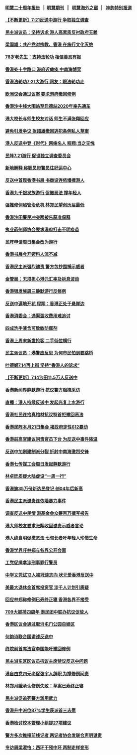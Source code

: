 #### [明慧二十周年报告](https://github.com/gfw-breaker/mh-reports/blob/master/README.md?t=07211341) &nbsp;&nbsp;|&nbsp;&nbsp;[明慧期刊](https://github.com/gfw-breaker/mh-qikan) &nbsp;&nbsp;|&nbsp;&nbsp; [明慧海外之窗](https://github.com/gfw-breaker/mh-news/blob/master/README.md?t=07211341) &nbsp;&nbsp;|&nbsp;&nbsp; [神韵特别报道](https://github.com/gfw-breaker/mh-news/blob/master/shenyun.md?t=07211341) 

#### [【不断更新】7·21反送中游行 争取独立调查](../pages/nsc415/n11399023.md?t=07211341) 

#### [民主派议员：坚持诉求 港人高素质反衬政府无赖](../pages/nsc415/n11399323.md?t=07211341) 

#### [梁国雄：共产党对宗教、香港 在施行文化灭绝](../pages/nsc415/n11399160.md?t=07211341) 

#### [78岁老先生：支持法轮功 相信善恶有报](../pages/nsc415/n11399292.md?t=07211341) 

#### [香港处十字路口 港府近瘫痪 中南海博弈](../pages/nsc415/n11398548.md?t=07211341) 

#### [香港法轮功7·21大游行 网友：跟法轮功走](../pages/nsc415/n11398406.md?t=07211341) 

#### [欧洲议会通过议案 要求港府撤回修例](../pages/nsc415/n11394258.md?t=07211341) 

#### [香港沙中线大围站至启德站2020年率先通车](../pages/nsc415/n11394268.md?t=07211341) 

#### [港大校长与师生校友对话 师生不满张翔回应](../pages/nsc415/n11394242.md?t=07211341) 

#### [避免引发争议 张超雄撤回逃犯条例私人草案](../pages/nsc415/n11394230.md?t=07211341) 

#### [港人反送中登《时代》网络名人 程翔:当之无愧](../pages/nsc415/n11391516.md?t=07211341) 

#### [民阵7.21游行 促设独立调查委员会](../pages/nsc415/n11391499.md?t=07211341) 

#### [新地解释 称职员带警员往好运中心](../pages/nsc415/n11391483.md?t=07211341) 

#### [反送中首现香港书展 书商设连侬墙撑港人](../pages/nsc415/n11391386.md?t=07211341) 

#### [香港九千银发族游行 促撤恶法 撑年轻人](../pages/nsc415/n11391448.md?t=07211341) 

#### [强推修例陷管治危机 林郑民望创历届最低](../pages/nsc415/n11389214.md?t=07211341) 

#### [香港沙田警民冲突两被告获准保释](../pages/nsc415/n11389321.md?t=07211341) 

#### [执业药剂师协会要求港府打击不明疫苗](../pages/nsc415/n11389313.md?t=07211341) 

#### [民阵申请周日集会改为游行](../pages/nsc415/n11389284.md?t=07211341) 

#### [香港书展今开锣料人流不减](../pages/nsc415/n11389281.md?t=07211341) 

#### [香港民主派强烈谴责 警方包抄围捕示威者](../pages/nsc415/n11386764.md?t=07211341) 

#### [金管局：无须担心港元汇率及拆息波动](../pages/nsc415/n11386838.md?t=07211341) 

#### [香港银发族周三静默游行反修例](../pages/nsc415/n11386834.md?t=07211341) 

#### [反送中遍地开花 程翔：香港正处于悬崖边](../pages/nsc415/n11386740.md?t=07211341) 

#### [香港消委会：通渠滥收费用难追讨](../pages/nsc415/n11386817.md?t=07211341) 

#### [四成洗手液含可致敏防腐剂](../pages/nsc415/n11386785.md?t=07211341) 

#### [香港上周末新盘抢客 二手低位横行](../pages/nsc415/n11384862.md?t=07211341) 

#### [民主派议员：港警应反思 为何市民怕到要跳桥](../pages/nsc415/n11383938.md?t=07211341) 

#### [叶德娴7.14再上街 坚持“香港人的诉求”](../pages/nsc415/n11383931.md?t=07211341) 

#### [【不断更新】7.14沙田11.5万人反送中](../pages/nsc415/n11383655.md?t=07211341) 

#### [香港新闻界静默游行 抗议警方阻挠采访](../pages/nsc415/n11383634.md?t=07211341) 

#### [直播：港人持续反送中 发起光复上水游行](../pages/nsc415/n11382577.md?t=07211341) 

#### [香港社民连抬真棺材抗议特首拒撤回恶法](../pages/nsc415/n11380988.md?t=07211341) 

#### [香港民阵本月21日集会 揭政府定性612暴动](../pages/nsc415/n11380922.md?t=07211341) 

#### [香港前高官建议问责官员下台 为反送中事件降温](../pages/nsc415/n11380909.md?t=07211341) 

#### [反送中加剧建制派分裂 折射中南海激烈交锋](../pages/nsc415/n11379563.md?t=07211341) 

#### [香港七传媒工会周日发起静默游行](../pages/nsc415/n11379663.md?t=07211341) 

#### [林卓廷质疑大陆虚设“一周一行”](../pages/nsc415/n11379636.md?t=07211341) 

#### [香港逾35万份新选民登记 创04年后新高](../pages/nsc415/n11379644.md?t=07211341) 

#### [香港民主派谴责连侬墙暴力事件](../pages/nsc415/n11379585.md?t=07211341) 

#### [调查反送中民情 港基金会众筹百万撰写报告](../pages/nsc415/n11377136.md?t=07211341) 

#### [港大师校友要求张翔收回谴责示威者言论](../pages/nsc415/n11377186.md?t=07211341) 

#### [港人绝食明促撤恶法 七旬长者吁年轻人珍惜生命](../pages/nsc415/n11377179.md?t=07211341) 

#### [香港学界吁林郑与各界公开会面](../pages/nsc415/n11377167.md?t=07211341) 

#### [工党促缉拿涉刑事罪行警员](../pages/nsc415/n11377168.md?t=07211341) 

#### [中学文凭试12人摘冠谈志向 状元爱香港反送中](../pages/nsc415/n11377080.md?t=07211341) 

#### [美最大退休金首席投资官 涉千人计划引质疑](../pages/nsc415/n11376171.md?t=07211341) 

#### [回应林郑称修例已寿终正寝 香港各界不接受](../pages/nsc415/n11375157.md?t=07211341) 

#### [709大抓捕四周年 港民团中联办抗议促放人](../pages/nsc415/n11375065.md?t=07211341) 

#### [香港区议会通过取消屯门公园自娱区](../pages/nsc415/n11375111.md?t=07211341) 

#### [何韵诗联合国讲述反送中](../pages/nsc415/n11375081.md?t=07211341) 

#### [终院前首席法官李国能吁撤回修例](../pages/nsc415/n11375068.md?t=07211341) 

#### [民主派东区区议员抗议主席禁议反送中问题](../pages/nsc415/n11375049.md?t=07211341) 

#### [港自由党四元老促张宇人辞职 为撑修例问责](../pages/nsc415/n11372820.md?t=07211341) 

#### [林郑月娥承认修例失败：草案已寿终正寝](../pages/nsc415/n11372907.md?t=07211341) 

#### [民主派促追究警方滥用武力](../pages/nsc415/n11372894.md?t=07211341) 

#### [香港升中派位87%学生获派首三志愿](../pages/nsc415/n11372883.md?t=07211341) 

#### [香港检讨校本管理小组提27项建议](../pages/nsc415/n11372871.md?t=07211341) 

#### [警方多次推撞前线记者 两记者协会发联合声明谴责](../pages/nsc415/n11372858.md?t=07211341) 

#### [专访周梁淑怡：西环干预中环 两制走样变形](../pages/nsc415/n11372846.md?t=07211341) 

